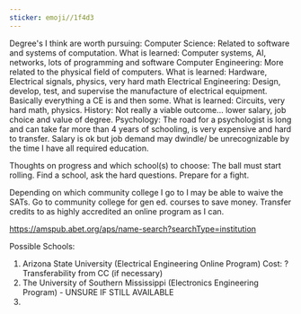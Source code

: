```yaml
---
sticker: emoji//1f4d3
---
```

Degree's I think are worth pursuing:
Computer Science: 
	Related to software and systems of computation.
	What is learned: Computer systems, AI, networks, lots of programming and software
Computer Engineering: 
	More related to the physical field of computers. 
	What is learned: Hardware, Electrical signals, physics, very hard math 
Electrical Engineering: 
	Design, develop, test, and supervise the manufacture of electrical equipment. Basically everything a CE is and then some.
	What is learned: Circuits, very hard math, physics. 
History: 
	Not really a viable outcome... lower salary, job choice and value of degree.
Psychology: 
	The road for a psychologist is long and can take far more than 4 years of schooling, is very expensive and hard to transfer. Salary is ok but job demand may dwindle/ be unrecognizable by the time I have all required education. 


Thoughts on progress and which school(s) to choose: 
The ball must start rolling. Find a school, ask the hard questions. Prepare for a fight.

Depending on which community college I go to I may be able to waive the SATs. 
Go to community college for gen ed. courses to save money.
Transfer credits to as highly accredited an online program as I can. 


https://amspub.abet.org/aps/name-search?searchType=institution


Possible Schools: 
1. Arizona State University (Electrical Engineering Online Program)
Cost: ?
Transferability from CC (if necessary)
1. The University of Southern Mississippi (Electronics Engineering Program) - UNSURE IF STILL AVAILABLE
2. 